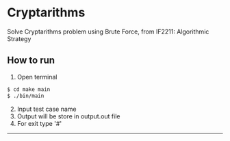 # Cryptarithms
Solve Cryptarithms problem using Brute Force, from IF2211: Algorithmic Strategy

## How to run
1. Open terminal
```sh
$ cd make main
$ ./bin/main
```
2. Input test case name
3. Output will be store in output.out file
4. For exit type '#'
________
